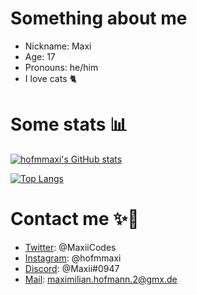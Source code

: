 # Something about me
 - Nickname: Maxi
 - Age: 17
 - Pronouns: he/him
 - I love cats 🐈

# Some stats 📊
[![hofmmaxi's GitHub stats](https://github-readme-stats.vercel.app/api?username=hofmmaxi&count_private=true&show_icons=true&theme=tokyonight&include_all_commits=true&border_radius=25&border_color=4C40B2)](https://github.com/anuraghazra/github-readme-stats)

[![Top Langs](https://github-readme-stats.vercel.app/api/top-langs/?username=hofmmaxi&lang_count=10&theme=tokyonight&compact=false&layout=compact&border_radius=25&border_color=4C40B2)](https://github.com/anuraghazra/github-readme-stats)

# Contact me ✨💖
 - [Twitter](https://twitter.com/MaxiiCodes): @MaxiiCodes
 - [Instagram](https://instagram.com/hofmmaxi): @hofmmaxi
 - [Discord](https://discord.com/users/463044315007156224): @Maxii#0947
 - [Mail](mailto:maximilian.hofmann.2@gmx.de): maximilian.hofmann.2@gmx.de
